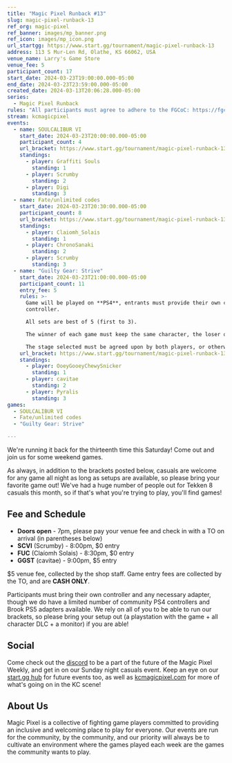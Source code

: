 ```yaml
---
title: "Magic Pixel Runback #13"
slug: magic-pixel-runback-13
ref_org: magic-pixel
ref_banner: images/mp_banner.png
ref_icon: images/mp_icon.png
url_startgg: https://www.start.gg/tournament/magic-pixel-runback-13
address: 113 S Mur-Len Rd, Olathe, KS 66062, USA
venue_name: Larry's Game Store
venue_fee: 5
participant_count: 17
start_date: 2024-03-23T19:00:00.000-05:00
end_date: 2024-03-23T23:59:00.000-05:00
created_date: 2024-03-13T20:06:28.000-05:00
series:
  - Magic Pixel Runback
rules: "All participants must agree to adhere to the FGCoC: https://fgcoc.com/"
stream: kcmagicpixel
events:
  - name: SOULCALIBUR VI
    start_date: 2024-03-23T20:00:00.000-05:00
    participant_count: 4
    url_bracket: https://www.start.gg/tournament/magic-pixel-runback-13/events/soulcalibur-vi/brackets/1608802/2405524
    standings:
      - player: Graffiti Souls
        standing: 1
      - player: Scrumby
        standing: 2
      - player: Digi
        standing: 3
  - name: Fate/unlimited codes
    start_date: 2024-03-23T20:30:00.000-05:00
    participant_count: 8
    url_bracket: https://www.start.gg/tournament/magic-pixel-runback-13/events/fate-unlimited-codes/brackets/1608807/2405529
    standings:
      - player: Claiomh_Solais
        standing: 1
      - player: ChronoSanaki
        standing: 2
      - player: Scrumby
        standing: 3
  - name: "Guilty Gear: Strive"
    start_date: 2024-03-23T21:00:00.000-05:00
    participant_count: 11
    entry_fee: 5
    rules: >-
      Game will be played on **PS4**, entrants must provide their own compatible
      controller.  

      All sets are best of 5 (first to 3).  

      The winner of each game must keep the same character, the loser of that game may switch characters.  

      The stage selected must be agreed upon by both players, or otherwise selected at random.
    url_bracket: https://www.start.gg/tournament/magic-pixel-runback-13/events/guilty-gear-strive/brackets/1608801/2405523
    standings:
      - player: OoeyGooeyChewySnicker
        standing: 1
      - player: cavitae
        standing: 2
      - player: Pyralis
        standing: 3
games:
  - SOULCALIBUR VI
  - Fate/unlimited codes
  - "Guilty Gear: Strive"

---
```


We're running it back for the thirteenth time this Saturday! Come out and join us for some weekend games.

As always, in addition to the brackets posted below, casuals are welcome for any game all night as long as setups are available, so please bring your favorite game out! We've had a huge number of people out for Tekken 8 casuals this month, so if that's what you're trying to play, you'll find games!

## Fee and Schedule

- **Doors open** - 7pm, please pay your venue fee and check in with a TO on arrival (in parentheses below)
- **SCVI** (Scrumby) - 8:00pm, $0 entry
- **FUC** (Claíomh Solais) - 8:30pm, $0 entry
- **GGST** (cavitae) - 9:00pm, $5 entry

$5 venue fee, collected by the shop staff. Game entry fees are collected by the TO, and are **CASH ONLY**. 

Participants must bring their own controller and any necessary adapter, though we do have a limited number of community PS4 controllers and Brook PS5 adapters available. We rely on all of you to be able to run our brackets, so please bring your setup out (a playstation with the game + all character DLC + a monitor) if you are able!  

## Social
Come check out the [discord](https://discord.gg/jkmn6CVrrQ) to be a part of the future of the Magic Pixel Weekly, and get in on our Sunday night casuals event. Keep an eye on our [start.gg hub](https://www.start.gg/hub/magic-pixel) for future events too, as well as [kcmagicpixel.com](https://kcmagicpixel.com) for more of what's going on in the KC scene!

## About Us

Magic Pixel is a collective of fighting game players committed to providing an inclusive and welcoming place to play for everyone. Our events are run for the community, by the community, and our priority will always be to cultivate an environment where the games played each week are the games the community wants to play.
  